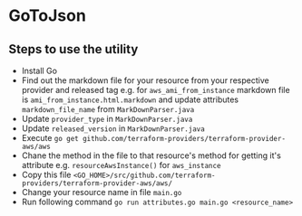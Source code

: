 GoToJson
========


Steps to use the utility
------------------------
* Install Go
* Find out the markdown file for your resource from your respective provider and released tag e.g. for `aws_ami_from_instance` markdown file is `ami_from_instance.html.markdown` and update attributes `markdown_file_name` from `MarkDownParser.java`
* Update `provider_type` in `MarkDownParser.java`
* Update `released_version` in `MarkDownParser.java`
* Execute `go get github.com/terraform-providers/terraform-provider-aws/aws`
* Chane the method in the file to that resource's method for getting it's attribute e.g. `resourceAwsInstance()` for `aws_instance`
* Copy this file `<GO_HOME>/src/github.com/terraform-providers/terraform-provider-aws/aws/`
* Change your resource name in file `main.go`
* Run following command `go run attributes.go main.go <resource_name>`
